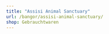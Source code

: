```yaml
---
title: "Assisi Animal Sanctuary"
url: /bangor/assisi-animal-sanctuary/
shop: Gebrauchtwaren
---
```

